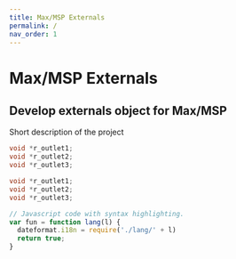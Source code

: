 ```yaml
---
title: Max/MSP Externals
permalink: /
nav_order: 1
---
```


# Max/MSP Externals

## Develop externals object for Max/MSP

Short description of the project

```C
void *r_outlet1;
void *r_outlet2;
void *r_outlet3;
```

```c
void *r_outlet1;
void *r_outlet2;
void *r_outlet3;
```

```js
// Javascript code with syntax highlighting.
var fun = function lang(l) {
  dateformat.i18n = require('./lang/' + l)
  return true;
}
```


